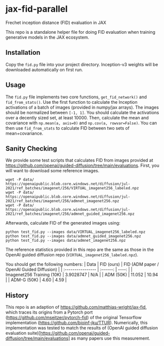 # jax-fid-parallel
Frechet inception distance (FID) evaluation in JAX

This repo is a standalone helper file for doing FID evaluation when training generative models in the JAX ecosystem. 

## Installation
Copy the `fid.py` file into your project directory. Inception-v3 weights will be downloaded automatically on first run.

## Usage
The `fid.py` file implements two core functions, `get_fid_network()` and `fid_from_stats()`. Use the first function to calculate the Inception activations of a batch of images (provided in numpy/jax arrays). The images should be normalized between `[-1, 1]`. You should calculate the activations over a decently sized set, at least 10000. Then, calculate the mean and covariance with `np.mean(a, axis=0)` and `np.cov(a, rowvar=False)`. You can then use `fid_from_stats` to calculate FID between two sets of mean+covariance.

## Sanity Checking
We provide some test scripts that calculates FID from images provided at https://github.com/openai/guided-diffusion/tree/main/evaluations.
First, you will want to download some reference images.
```
wget -P data/ https://openaipublic.blob.core.windows.net/diffusion/jul-2021/ref_batches/imagenet/256/VIRTUAL_imagenet256_labeled.npz
wget -P data/ https://openaipublic.blob.core.windows.net/diffusion/jul-2021/ref_batches/imagenet/256/admnet_imagenet256.npz
wget -P data/ https://openaipublic.blob.core.windows.net/diffusion/jul-2021/ref_batches/imagenet/256/admnet_guided_imagenet256.npz
```
Afterwards, calculate FID of the generated images using:
```
python test_fid.py --images data/VIRTUAL_imagenet256_labeled.npz
python test_fid.py --images data/admnet_guided_imagenet256.npz
python test_fid.py --images data/admnet_imagenet256.npz
```
The reference statistics provided in this repo are the same as those in the OpenAI guided diffusion repo (`VIRTUAL_imagenet256_labeled.npz`).

You should get the following numbers:
| Data              | FID (ours) | FID (ADM paper / OpenAI Guided Diffusion) |
| :---------------- | :------: | ----: |
| Imagenet256 Training (10K)        |   3.9028747   | N/A |
| ADM (50K)    |  11.052   | 10.94 |
| ADM-G (50K)           |   4.60   | 4.59 |


## History
This repo is an adaption of https://github.com/matthias-wright/jax-fid, which traces its origins from a Pytorch port (https://github.com/mseitzer/pytorch-fid) of the original Tensorflow implementation (https://github.com/bioinf-jku/TTUR). Numerically, this implementation was tested to match the results of (OpenAI guided diffusion evaluation suite)[https://github.com/openai/guided-diffusion/tree/main/evaluations] as many papers use this measurement.
